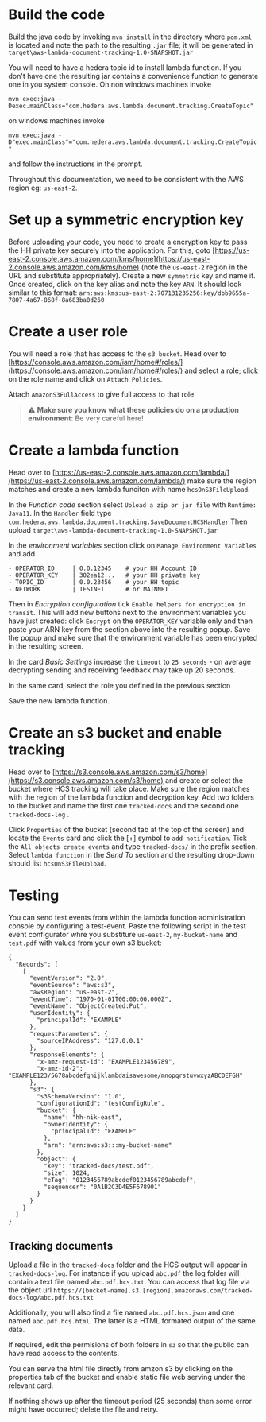 # Build the code

Build the java code by invoking `mvn install` in the directory where `pom.xml` is located and note the path to the resulting `.jar` file; it will be generated in `target\aws-lambda-document-tracking-1.0-SNAPSHOT.jar`

You will need to have a hedera topic id to install  lambda function. If you don't have one the resulting jar contains a convenience function to generate one in you system console. On non windows machines invoke 

```mvn exec:java -Dexec.mainClass="com.hedera.aws.lambda.document.tracking.CreateTopic"```

on windows machines invoke 

```mvn exec:java -D"exec.mainClass"="com.hedera.aws.lambda.document.tracking.CreateTopic"```

and follow the instructions in the prompt. 

Throughout this documentation, we need to be consistent with the AWS region eg: `us-east-2`.  

# Set up a symmetric encryption key

Before uploading your code, you need to create a encryption key to pass the HH private key securely into the application. For this, goto [https://us-east-2.console.aws.amazon.com/kms/home](https://us-east-2.console.aws.amazon.com/kms/home)
 (note the `us-east-2` region in the URL and substitute appropriately). Create a new `symmetric` key and name it. Once created, click on the key alias and note  the key `ARN`. It should look similar to this format: `arn:aws:kms:us-east-2:707131235256:key/dbb9655a-7807-4a67-868f-8a683ba0d260`

# Create a user role
You will need a role that has access to the `s3 bucket`.
Head over to [https://console.aws.amazon.com/iam/home#/roles/](https://console.aws.amazon.com/iam/home#/roles/) and select a role; click on the role name and click on `Attach Policies`.  

Attach `AmazonS3FullAccess` to give full access to that role

> :warning: **Make sure you know what these policies do on a production environment**: Be very careful here!

# Create a lambda function

 Head over to [https://us-east-2.console.aws.amazon.com/lambda/](https://us-east-2.console.aws.amazon.com/lambda/) make sure the region matches  and create a new lambda funciton with name `hcsOnS3FileUpload`. 

In the *Function code* section select `Upload a zip or jar file` with  `Runtime: Java11`. In the `Handler` field type `com.hedera.aws.lambda.document.tracking.SaveDocumentHCSHandler` Then upload `target\aws-lambda-document-tracking-1.0-SNAPSHOT.jar`

In the *environment variables* section click on `Manage Environment Variables`
and add

```
- OPERATOR_ID     | 0.0.12345    # your HH Account ID
- OPERATOR_KEY    | 302ea12...   # your HH private key
- TOPIC_ID        | 0.0.23456    # your HH topic
- NETWORK         | TESTNET      # or MAINNET
```

Then in *Encryption configuration* tick `Enable helpers for encryption in transit`. This will add new buttons next to the environment variables you have just created: click `Encrypt` on the `OPERATOR_KEY` variable only and then paste your ARN key from the section above into the resulting popup. Save the popup and make sure that the environment variable has been encrypted in the resulting screen. 

In the card *Basic Settings* increase the `timeout` to `25 seconds` - on average decrypting sending and receiving feedback may take up 20 seconds. 

In the same card, select the role you defined in the previous section

Save the new lambda function. 

# Create an s3 bucket and enable tracking

 Head over to [https://s3.console.aws.amazon.com/s3/home](https://s3.console.aws.amazon.com/s3/home) and create or select the bucket where HCS tracking will take place. Make sure the region matches with the region of the lambda function and decryption key. Add two folders to the bucket and name the first one 
 ```tracked-docs``` 
 and the second one 
 ```tracked-docs-log``` . 

 Click `Properties` of the bucket  (second tab at the top of the screen) and locate the `Events` card and click the [+] symbol to `add notification`. Tick the `All objects create events` and type `tracked-docs/` in the prefix section. Select `lambda function` in the *Send To* section and the resulting drop-down should list `hcsOnS3FileUpload`. 

# Testing

You can send test events from within the lambda function administration console by configuring a test-event.  Paste the following script in the test event configurator whre you substiture `us-east-2`, `my-bucket-name` and `test.pdf` with values from your own s3 bucket:
```
{
  "Records": [
    {
      "eventVersion": "2.0",
      "eventSource": "aws:s3",
      "awsRegion": "us-east-2",
      "eventTime": "1970-01-01T00:00:00.000Z",
      "eventName": "ObjectCreated:Put",
      "userIdentity": {
        "principalId": "EXAMPLE"
      },
      "requestParameters": {
        "sourceIPAddress": "127.0.0.1"
      },
      "responseElements": {
        "x-amz-request-id": "EXAMPLE123456789",
        "x-amz-id-2": "EXAMPLE123/5678abcdefghijklambdaisawesome/mnopqrstuvwxyzABCDEFGH"
      },
      "s3": {
        "s3SchemaVersion": "1.0",
        "configurationId": "testConfigRule",
        "bucket": {
          "name": "hh-nik-east",
          "ownerIdentity": {
            "principalId": "EXAMPLE"
          },
          "arn": "arn:aws:s3:::my-bucket-name"
        },
        "object": {
          "key": "tracked-docs/test.pdf",
          "size": 1024,
          "eTag": "0123456789abcdef0123456789abcdef",
          "sequencer": "0A1B2C3D4E5F678901"
        }
      }
    }
  ]
}
```

## Tracking documents

Upload a file in the `tracked-docs` folder and the HCS output will appear in `tracked-docs-log`. For instance if you upload `abc.pdf` the log folder will contain a text file named `abc.pdf.hcs.txt`. You can access that log file via the object url ```https://[bucket-name].s3.[region].amazonaws.com/tracked-docs-log/abc.pdf.hcs.txt```

Additionally, you will also find a file named `abc.pdf.hcs.json` and one named `abc.pdf.hcs.html`. The latter is a HTML formated output of the same data.   

If required, edit the permisions of both folders in `s3` so that the public can have read access to the contents. 

You can serve the html file directly from amzon s3 by clicking on the properties tab of the bucket and enable static file web serving under the relevant card. 

If nothing shows up after the timeout period (25 seconds) then some error might have occurred; delete the file and retry. 
